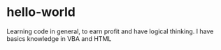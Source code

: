 # hello-world
Learning code in general, to earn profit and have logical thinking.
I have basics knowledge in VBA and HTML
